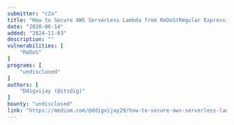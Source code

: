 ```yaml
---
submitter: "c2a"
title: "How to Secure AWS ServerLess Lambda from ReDoS(Regular Expression Denial-of-Service) & Resultant Financial Impact"
date: "2020-06-14"
added: "2024-11-03"
description: ""
vulnerabilities: [
    "ReDoS"
]
programs: [
    "undisclosed"
]
authors: [
    "Ddigvijay (@itsdig)"
]
bounty: "undisclosed"
link: "https://medium.com/@ddigvijay29/how-to-secure-aws-serverless-lambda-from-redos-regular-expression-denial-of-service-resultant-12f0401118cd"
---
```




